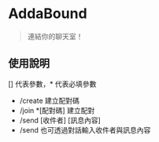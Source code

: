 # AddaBound

> 連結你的聊天室！

## 使用說明

[] 代表參數，* 代表必填參數

+ /create 建立配對碼
+ /join *[配對碼] 建立配對
+ /send [收件者] [訊息內容]
+ /send 也可透過對話輸入收件者與訊息內容